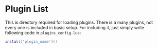 # Plugin List
This is directory required for loading plugins. There is a many plugins, not every one is included in basic setup. For including it, just simply write following code in `plugins_config.lua`:

```lua
install['plugin_name']()
```
